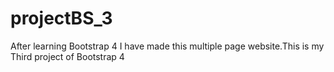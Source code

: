 # projectBS_3
After learning Bootstrap 4 I have made this multiple page website.This is my Third project of Bootstrap 4 

